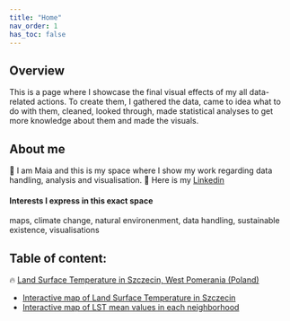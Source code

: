 ```yaml
---
title: "Home"
nav_order: 1
has_toc: false
---
```



## Overview

This is a page where I showcase the final visual effects of my all data-related actions. To create them, I gathered the data, came to idea what to do with them, cleaned, looked through, made statistical analyses to get more knowledge about them and made the visuals.

## About me
🍊 I am Maia and this is my space where I show my work regarding data handling, analysis and visualisation.
🍊 Here is my [Linkedin](www.linkedin.com/in/maia-tr)

#### Interests I express in this exact space
maps, climate change, natural environenment, data handling, sustainable existence, visualisations

## Table of content:

🔥 [Land Surface Temperature in Szczecin, West Pomerania (Poland)](https://maia-tr.github.io/portfolio/lst/)
- [Interactive map of Land Surface Temperature in Szczecin](https://maia-tr.github.io/portfolio/lst/interactive_bokeh_plot.html)
- [Interactive map of LST mean values in each neighborhood](https://maia-tr.github.io/portfolio/lst/zonal_stats_map.html)